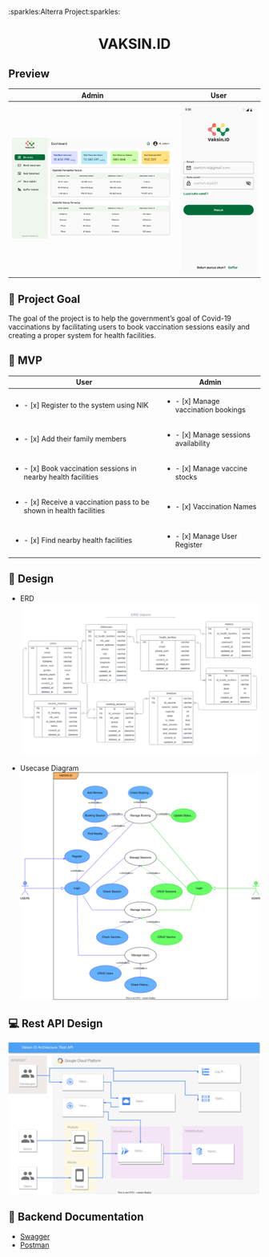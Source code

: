<p align="left">:sparkles:Alterra Project:sparkles:</p>

<h1 align="center">VAKSIN.ID</h1>

## Preview
| Admin | User |
| ----------- | ----------- |
| <img src="assets/Dashboard.svg" alt="preview admin">| <img src="assets/Login-Mobile.svg" alt="preview user"> |

## 🎯 Project Goal
The goal of the project is to help the government’s goal of Covid-19 vaccinations by facilitating users to book vaccination sessions easily and creating a proper system for health facilities.

## 🚩 MVP
| User  | Admin |
| ----------- | ----------- |
| <ul><li>- [x] Register to the system using NIK</li>| <ul><li>- [x] Manage vaccination bookings</li> |
| <ul><li>- [x] Add their family members</li>| <ul><li>- [x] Manage sessions availability</li> |
| <ul><li>- [x] Book vaccination sessions in nearby health facilities</li>| <ul><li>- [x] Manage vaccine stocks</li> |
| <ul><li>- [x] Receive a vaccination pass to be shown in health facilities</li>| <ul><li>- [x] Vaccination Names</li> |
| <ul><li>- [x] Find nearby health facilities </li>| <ul><li>- [x] Manage User Register</li> |

## 🎨 Design
* ERD <img src="assets/ERD_vaccine.svg" alt="ERD-Vaccine-Booking-Team-12-Alttera">

* Usecase Diagram <img src="assets/Use-Case.svg" alt="Usecase-Vaccine-Booking-Team-12-Alttera">

## 💻 Rest API Design
<img src="assets/Architecture.svg" alt="design rest api diagram">

## 📑 Backend Documentation
* [Swagger](https://vaksin-y3awbiupna-as.a.run.app/swagger/index.html#/)
* [Postman](https://documenter.getpostman.com/view/19210761/2s8YzWT26m)
